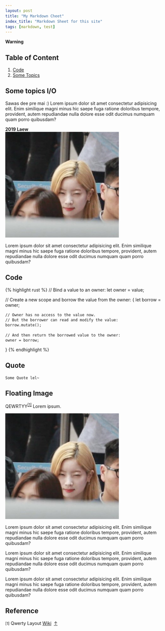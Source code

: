 ```yaml
---
layout: post
title: "My Markdown Cheet"
index_title: "Markdown Sheet for this site"
tags: [markdown, test]
---
```


<aside class="warning">
<strong>Warning</strong>
</aside>

## Table of Content

1. [Code](#code)
2. [Some Topics](#some-topics-io)


## Some topics I/O

Sawas dee pre mai :) Lorem ipsum dolor sit amet consectetur adipisicing elit. Enim similique magni minus hic saepe fuga ratione doloribus tempore, provident, autem repudiandae nulla dolore esse odit ducimus numquam quam porro quibusdam?
<aside>
<strong>2019 Laew</strong>
</aside>

<img src="/static/markdown-sheet/test-img-center.jpg" class="centered shadowed" />

Lorem ipsum dolor sit amet consectetur adipisicing elit. Enim similique magni minus hic saepe fuga ratione doloribus tempore, provident, autem repudiandae nulla dolore esse odit ducimus numquam quam porro quibusdam?

## Code

{% highlight rust %}
// Bind a value to an owner:
let owner = value;

// Create a new scope and borrow the value from the owner:
{
    let borrow = owner;

    // Owner has no access to the value now.
    // But the borrower can read and modify the value:
    borrow.mutate();

    // And then return the borrowed value to the owner:
    owner = borrow;
}
{% endhighlight %}

## Quote

    Some Quote lel~


## Floating Image

QEWRTYY<sup>[[1]](#ref1)</sup> Lorem ipsum.

<!-- <img src="/static/markdown-sheet/test-img-center.jpg" class=float-left" /> -->
<img src="/static/markdown-sheet/test-img-center.jpg" class="float-left shadowed" />

Lorem ipsum dolor sit amet consectetur adipisicing elit. Enim similique magni minus hic saepe fuga ratione doloribus tempore, provident, autem repudiandae nulla dolore esse odit ducimus numquam quam porro quibusdam?

Lorem ipsum dolor sit amet consectetur adipisicing elit. Enim similique magni minus hic saepe fuga ratione doloribus tempore, provident, autem repudiandae nulla dolore esse odit ducimus numquam quam porro quibusdam?

Lorem ipsum dolor sit amet consectetur adipisicing elit. Enim similique magni minus hic saepe fuga ratione doloribus tempore, provident, autem repudiandae nulla dolore esse odit ducimus numquam quam porro quibusdam?

## Reference

<a name="ref1"></a>
<small>[1]</small> Qwerty Layout [Wiki](https://en.wikipedia.org/wiki/QWERTY) &nbsp;[&uarr;](javascript:history.back())

